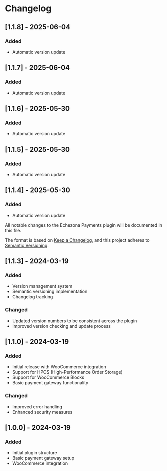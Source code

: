 # Changelog


## [1.1.8] - 2025-06-04
### Added
- Automatic version update


## [1.1.7] - 2025-06-04
### Added
- Automatic version update


## [1.1.6] - 2025-05-30
### Added
- Automatic version update


## [1.1.5] - 2025-05-30
### Added
- Automatic version update


## [1.1.4] - 2025-05-30
### Added
- Automatic version update

All notable changes to the Echezona Payments plugin will be documented in this file.

The format is based on [Keep a Changelog](https://keepachangelog.com/en/1.0.0/),
and this project adheres to [Semantic Versioning](https://semver.org/spec/v2.0.0.html).

## [1.1.3] - 2024-03-19
### Added
- Version management system
- Semantic versioning implementation
- Changelog tracking

### Changed
- Updated version numbers to be consistent across the plugin
- Improved version checking and update process

## [1.1.0] - 2024-03-19
### Added
- Initial release with WooCommerce integration
- Support for HPOS (High-Performance Order Storage)
- Support for WooCommerce Blocks
- Basic payment gateway functionality

### Changed
- Improved error handling
- Enhanced security measures

## [1.0.0] - 2024-03-19
### Added
- Initial plugin structure
- Basic payment gateway setup
- WooCommerce integration 